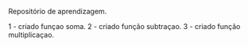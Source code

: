 ﻿Repositório de aprendizagem.

1 - criado funçao soma.
2 - criado função subtraçao.
3 - criado função multiplicaçao.
